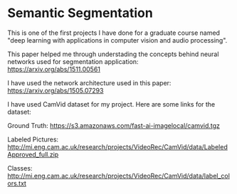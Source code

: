 # Semantic Segmentation

This is one of the first projects I have done for a graduate course named "deep learning with applications in computer vision and audio processing".

This paper helped me through understading the concepts behind neural networks used for segmentation application:
https://arxiv.org/abs/1511.00561

I have used the network architecture used in this paper:
https://arxiv.org/abs/1505.07293

I have used CamVid dataset for my project. Here are some links for the dataset:

Ground Truth: https://s3.amazonaws.com/fast-ai-imagelocal/camvid.tgz

Labeled Pictures: http://mi.eng.cam.ac.uk/research/projects/VideoRec/CamVid/data/LabeledApproved_full.zip

Classes: http://mi.eng.cam.ac.uk/research/projects/VideoRec/CamVid/data/label_colors.txt
